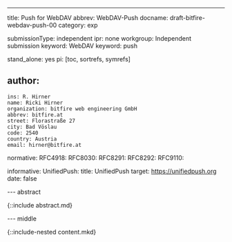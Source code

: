 ---
title: Push for WebDAV
abbrev: WebDAV-Push
docname: draft-bitfire-webdav-push-00
category: exp

submissionType: independent
ipr: none
workgroup: Independent submission
keyword: WebDAV
keyword: push

stand_alone: yes
pi: [toc, sortrefs, symrefs]

author:
 -
    ins: R. Hirner
    name: Ricki Hirner
    organization: bitfire web engineering GmbH
    abbrev: bitfire.at
    street: Florastraße 27
    city: Bad Vöslau
    code: 2540
    country: Austria
    email: hirner@bitfire.at

normative:
  RFC4918:
  RFC8030:
  RFC8291:
  RFC8292:
  RFC9110:

informative:
  UnifiedPush:
    title: UnifiedPush
    target: https://unifiedpush.org
    date: false


--- abstract

{::include abstract.md}


--- middle

{::include-nested content.mkd}
